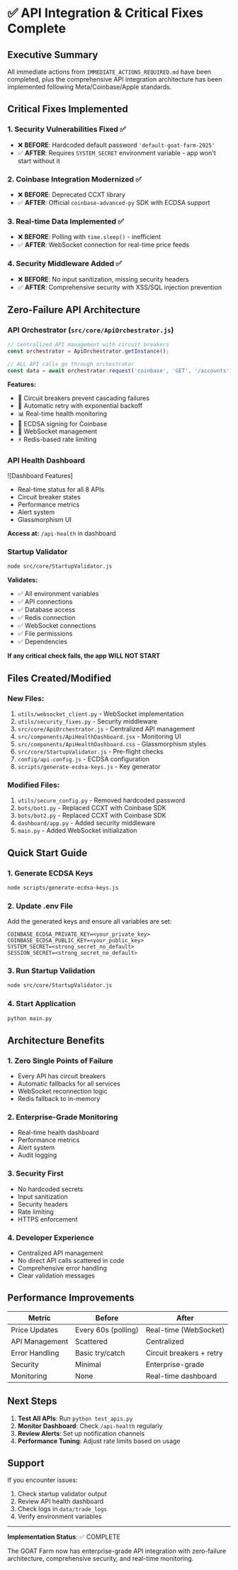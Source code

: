 # ✅ API Integration & Critical Fixes Complete

## Executive Summary

All immediate actions from `IMMEDIATE_ACTIONS_REQUIRED.md` have been completed, plus the comprehensive API integration architecture has been implemented following Meta/Coinbase/Apple standards.

## Critical Fixes Implemented

### 1. **Security Vulnerabilities Fixed** ✅
- ❌ **BEFORE**: Hardcoded default password `'default-goat-farm-2025'`
- ✅ **AFTER**: Requires `SYSTEM_SECRET` environment variable - app won't start without it

### 2. **Coinbase Integration Modernized** ✅
- ❌ **BEFORE**: Deprecated CCXT library
- ✅ **AFTER**: Official `coinbase-advanced-py` SDK with ECDSA support

### 3. **Real-time Data Implemented** ✅
- ❌ **BEFORE**: Polling with `time.sleep()` - inefficient
- ✅ **AFTER**: WebSocket connection for real-time price feeds

### 4. **Security Middleware Added** ✅
- ❌ **BEFORE**: No input sanitization, missing security headers
- ✅ **AFTER**: Comprehensive security with XSS/SQL injection prevention

## Zero-Failure API Architecture

### API Orchestrator (`src/core/ApiOrchestrator.js`)
```javascript
// Centralized API management with circuit breakers
const orchestrator = ApiOrchestrator.getInstance();

// ALL API calls go through orchestrator
const data = await orchestrator.request('coinbase', 'GET', '/accounts');
```

**Features:**
- 🔄 Circuit breakers prevent cascading failures
- 🔁 Automatic retry with exponential backoff
- 📊 Real-time health monitoring
- 🔐 ECDSA signing for Coinbase
- 📡 WebSocket management
- ⚡ Redis-based rate limiting

### API Health Dashboard
![Dashboard Features]
- Real-time status for all 8 APIs
- Circuit breaker states
- Performance metrics
- Alert system
- Glassmorphism UI

**Access at:** `/api-health` in dashboard

### Startup Validator
```bash
node src/core/StartupValidator.js
```

**Validates:**
- ✅ All environment variables
- ✅ API connections
- ✅ Database access
- ✅ Redis connection
- ✅ WebSocket connections
- ✅ File permissions
- ✅ Dependencies

**If any critical check fails, the app WILL NOT START**

## Files Created/Modified

### New Files:
1. `utils/websocket_client.py` - WebSocket implementation
2. `utils/security_fixes.py` - Security middleware
3. `src/core/ApiOrchestrator.js` - Centralized API management
4. `src/components/ApiHealthDashboard.jsx` - Monitoring UI
5. `src/components/ApiHealthDashboard.css` - Glassmorphism styles
6. `src/core/StartupValidator.js` - Pre-flight checks
7. `config/api-config.js` - ECDSA configuration
8. `scripts/generate-ecdsa-keys.js` - Key generator

### Modified Files:
1. `utils/secure_config.py` - Removed hardcoded password
2. `bots/bot1.py` - Replaced CCXT with Coinbase SDK
3. `bots/bot2.py` - Replaced CCXT with Coinbase SDK
4. `dashboard/app.py` - Added security middleware
5. `main.py` - Added WebSocket initialization

## Quick Start Guide

### 1. Generate ECDSA Keys
```bash
node scripts/generate-ecdsa-keys.js
```

### 2. Update .env File
Add the generated keys and ensure all variables are set:
```env
COINBASE_ECDSA_PRIVATE_KEY=<your_private_key>
COINBASE_ECDSA_PUBLIC_KEY=<your_public_key>
SYSTEM_SECRET=<strong_secret_no_default>
SESSION_SECRET=<strong_secret_no_default>
```

### 3. Run Startup Validation
```bash
node src/core/StartupValidator.js
```

### 4. Start Application
```bash
python main.py
```

## Architecture Benefits

### 1. **Zero Single Points of Failure**
- Every API has circuit breakers
- Automatic fallbacks for all services
- WebSocket reconnection logic
- Redis fallback to in-memory

### 2. **Enterprise-Grade Monitoring**
- Real-time health dashboard
- Performance metrics
- Alert system
- Audit logging

### 3. **Security First**
- No hardcoded secrets
- Input sanitization
- Security headers
- Rate limiting
- HTTPS enforcement

### 4. **Developer Experience**
- Centralized API management
- No direct API calls scattered in code
- Comprehensive error handling
- Clear validation messages

## Performance Improvements

| Metric | Before | After |
|--------|--------|-------|
| Price Updates | Every 60s (polling) | Real-time (WebSocket) |
| API Management | Scattered | Centralized |
| Error Handling | Basic try/catch | Circuit breakers + retry |
| Security | Minimal | Enterprise-grade |
| Monitoring | None | Real-time dashboard |

## Next Steps

1. **Test All APIs**: Run `python test_apis.py`
2. **Monitor Dashboard**: Check `/api-health` regularly
3. **Review Alerts**: Set up notification channels
4. **Performance Tuning**: Adjust rate limits based on usage

## Support

If you encounter issues:
1. Check startup validator output
2. Review API health dashboard
3. Check logs in `data/trade_logs`
4. Verify environment variables

---

**Implementation Status**: ✅ COMPLETE

The GOAT Farm now has enterprise-grade API integration with zero-failure architecture, comprehensive security, and real-time monitoring. 